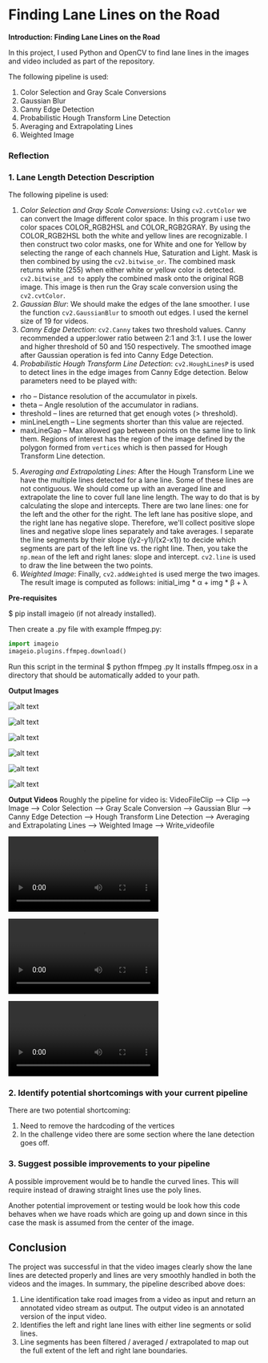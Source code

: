 # **Finding Lane Lines on the Road**


**Introduction: Finding Lane Lines on the Road**

In this project, I used Python and OpenCV to find lane lines in the images and video included as part of the repository.

The following pipeline is used:
1. Color Selection and Gray Scale Conversions
2. Gaussian Blur
3. Canny Edge Detection
4. Probabilistic Hough Transform Line Detection
5. Averaging and Extrapolating Lines
6. Weighted Image


[//]: # (Image References)

[image1]: ./test_images_output/solidWhiteCurve_lines_edge.jpg "Grayscale"
[image2]: ./test_images_output/solidWhiteRight_lines_edge.jpg "Grayscale"
[image3]: ./test_images_output/solidYellowCurve2_lines_edge.jpg "Grayscale"
[image4]: ./test_images_output/solidYellowCurve_lines_edge.jpg "Grayscale"
[image5]: ./test_images_output/solidYellowLeft_lines_edge.jpg "Grayscale"
[image6]: ./test_images_output/whiteCarLaneSwitch_lines_edge.jpg "Grayscale"


[//]: # (Video References)

[video1]: ./test_videos_output/challenge.mp4 "Grayscale"
[video2]: ./test_videos_output/solidWhiteRight.mp4 "Grayscale"
[video3]: ./test_videos_output/solidYellowLeft.mp4 "Grayscale"



### Reflection

### 1. Lane Length Detection Description

The following pipeline is used:
1. *Color Selection and Gray Scale Conversions*: Using ```cv2.cvtColor``` we can convert the Image different color space. In this program i use two color spaces COLOR_RGB2HSL and COLOR_RGB2GRAY. By using the COLOR_RGB2HSL both the white and yellow lines are recognizable. I then construct two color masks, one for White and one for Yellow by selecting the range of each channels Hue, Saturation and Light. Mask is then combined by using the ```cv2.bitwise_or```. The combined mask returns white (255) when either white or yellow color is detected. ```cv2.bitwise_and to``` apply the combined mask onto the original RGB image. This image is then run the Gray scale conversion using the ```cv2.cvtColor```.
2. *Gaussian Blur*: We should make the edges of the lane smoother. I use the function ```cv2.GaussianBlur``` to smooth out edges.  I used the kernel size of 19 for videos.
3. *Canny Edge Detection*: ```cv2.Canny``` takes two threshold values. Canny recommended a upper:lower ratio between 2:1 and 3:1. I use the lower and higher threshold of 50 and 150 respectively. The smoothed image after Gaussian operation is fed into Canny Edge Detection.
4. *Probabilistic Hough Transform Line Detection*: ```cv2.HoughLinesP``` is used to detect lines in the edge images from Canny Edge detection. Below parameters need to be played with:
  * rho – Distance resolution of the accumulator in pixels.
  * theta – Angle resolution of the accumulator in radians.
  * threshold – lines are returned that get enough votes (> threshold).
  * minLineLength – Line segments shorter than this value are rejected.
  * maxLineGap – Max allowed gap between points on the same line to link them.
Regions of interest has the region of the image defined by the polygon formed from `vertices` which is then passed for Hough Transform Line detection.
5. *Averaging and Extrapolating Lines*: After the Hough Transform Line we have the multiple lines detected for a lane line. Some of these lines are not contiguous. We should come up with an averaged line and extrapolate the line to cover full lane line length. The way to do that is by calculating the slope and intercepts. There are two lane lines: one for the left and the other for the right. The left lane has positive slope, and the right lane has negative slope. Therefore, we'll collect positive slope lines and negative slope lines separately and take averages. I separate the line segments by their slope ((y2-y1)/(x2-x1)) to decide which segments are part of the left line vs. the right line.  Then, you take the ```np.mean``` of the left and right lanes: slope and intercept.  ```cv2.line``` is used to draw the line between the two points.
6. *Weighted Image*: Finally, ```cv2.addWeighted``` is used merge the two images. The result image is computed as follows: initial_img * α + img * β + λ

**Pre-requisites**

$ pip install imageio (if not already installed).

Then create a .py file with example ffmpeg.py:

```python
import imageio
imageio.plugins.ffmpeg.download()
```
Run this script in the terminal $ python ffmpeg .py
It installs ffmpeg.osx in a directory that should be automatically added to your path.

**Output Images**

![alt text][image1]

![alt text][image2]

![alt text][image3]

![alt text][image4]

![alt text][image5]

![alt text][image6]

**Output Videos**
Roughly the pipeline for video is:
VideoFileClip --> Clip --> Image --> Color Selection --> Gray Scale Conversion -->  Gaussian Blur --> Canny Edge Detection --> Hough Transform Line Detection --> Averaging and Extrapolating Lines --> Weighted Image --> Write_videofile

![alt text][video1]

![alt text][video2]

![alt text][video3]


### 2. Identify potential shortcomings with your current pipeline

There are two potential shortcoming:
1. Need to remove the hardcoding of the vertices
2. In the challenge video there are some section where the lane detection goes off.


### 3. Suggest possible improvements to your pipeline

A possible improvement would be to handle the curved lines. This will require instead of drawing straight lines use the poly lines.

Another potential improvement or testing would be look how this code behaves when we have roads which are going up and down since in this case the mask is assumed from the center of the image.

## **Conclusion**

The project was successful in that the video images clearly show the lane lines are detected properly and lines are very smoothly handled in both the videos and the images. In summary, the pipeline described above does:
1. Line identification take road images from a video as input and return an annotated video stream as output. The output video is an annotated version of the input video.
2. Identifies the left and right lane lines with either line segments or solid lines.
3. Line segments has been filtered / averaged / extrapolated to map out the full extent of the left and right lane boundaries.
